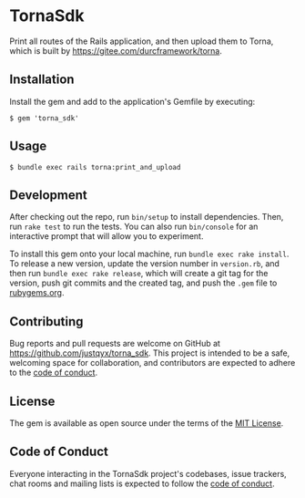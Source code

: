 # TornaSdk

Print all routes of the Rails application, and then upload them to Torna, which is built by https://gitee.com/durcframework/torna.

## Installation

Install the gem and add to the application's Gemfile by executing:

    $ gem 'torna_sdk'

## Usage

    $ bundle exec rails torna:print_and_upload

## Development

After checking out the repo, run `bin/setup` to install dependencies. Then, run `rake test` to run the tests. You can also run `bin/console` for an interactive prompt that will allow you to experiment.

To install this gem onto your local machine, run `bundle exec rake install`. To release a new version, update the version number in `version.rb`, and then run `bundle exec rake release`, which will create a git tag for the version, push git commits and the created tag, and push the `.gem` file to [rubygems.org](https://rubygems.org).

## Contributing

Bug reports and pull requests are welcome on GitHub at https://github.com/justqyx/torna_sdk. This project is intended to be a safe, welcoming space for collaboration, and contributors are expected to adhere to the [code of conduct](https://github.com/[USERNAME]/torna_sdk/blob/master/CODE_OF_CONDUCT.md).

## License

The gem is available as open source under the terms of the [MIT License](https://opensource.org/licenses/MIT).

## Code of Conduct

Everyone interacting in the TornaSdk project's codebases, issue trackers, chat rooms and mailing lists is expected to follow the [code of conduct](https://github.com/justqyx/torna_sdk/blob/master/CODE_OF_CONDUCT.md).
